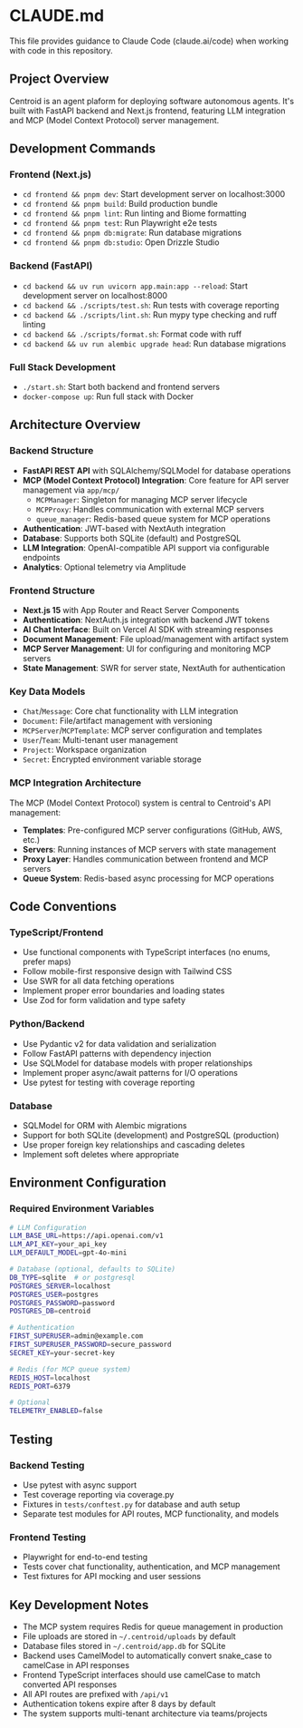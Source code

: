 # CLAUDE.md

This file provides guidance to Claude Code (claude.ai/code) when working with code in this repository.

## Project Overview

Centroid is an agent plaform for deploying software autonomous agents. It's built with FastAPI backend and Next.js frontend, featuring LLM integration and MCP (Model Context Protocol) server management.

## Development Commands

### Frontend (Next.js)

- `cd frontend && pnpm dev`: Start development server on localhost:3000
- `cd frontend && pnpm build`: Build production bundle
- `cd frontend && pnpm lint`: Run linting and Biome formatting
- `cd frontend && pnpm test`: Run Playwright e2e tests
- `cd frontend && pnpm db:migrate`: Run database migrations
- `cd frontend && pnpm db:studio`: Open Drizzle Studio

### Backend (FastAPI)

- `cd backend && uv run uvicorn app.main:app --reload`: Start development server on localhost:8000
- `cd backend && ./scripts/test.sh`: Run tests with coverage reporting
- `cd backend && ./scripts/lint.sh`: Run mypy type checking and ruff linting
- `cd backend && ./scripts/format.sh`: Format code with ruff
- `cd backend && uv run alembic upgrade head`: Run database migrations

### Full Stack Development

- `./start.sh`: Start both backend and frontend servers
- `docker-compose up`: Run full stack with Docker

## Architecture Overview

### Backend Structure

- **FastAPI REST API** with SQLAlchemy/SQLModel for database operations
- **MCP (Model Context Protocol) Integration**: Core feature for API server management via `app/mcp/`
  - `MCPManager`: Singleton for managing MCP server lifecycle
  - `MCPProxy`: Handles communication with external MCP servers
  - `queue_manager`: Redis-based queue system for MCP operations
- **Authentication**: JWT-based with NextAuth integration
- **Database**: Supports both SQLite (default) and PostgreSQL
- **LLM Integration**: OpenAI-compatible API support via configurable endpoints
- **Analytics**: Optional telemetry via Amplitude

### Frontend Structure

- **Next.js 15** with App Router and React Server Components
- **Authentication**: NextAuth.js integration with backend JWT tokens
- **AI Chat Interface**: Built on Vercel AI SDK with streaming responses
- **Document Management**: File upload/management with artifact system
- **MCP Server Management**: UI for configuring and monitoring MCP servers
- **State Management**: SWR for server state, NextAuth for authentication

### Key Data Models

- `Chat`/`Message`: Core chat functionality with LLM integration
- `Document`: File/artifact management with versioning
- `MCPServer`/`MCPTemplate`: MCP server configuration and templates
- `User`/`Team`: Multi-tenant user management
- `Project`: Workspace organization
- `Secret`: Encrypted environment variable storage

### MCP Integration Architecture

The MCP (Model Context Protocol) system is central to Centroid's API management:

- **Templates**: Pre-configured MCP server configurations (GitHub, AWS, etc.)
- **Servers**: Running instances of MCP servers with state management
- **Proxy Layer**: Handles communication between frontend and MCP servers
- **Queue System**: Redis-based async processing for MCP operations

## Code Conventions

### TypeScript/Frontend

- Use functional components with TypeScript interfaces (no enums, prefer maps)
- Follow mobile-first responsive design with Tailwind CSS
- Use SWR for all data fetching operations
- Implement proper error boundaries and loading states
- Use Zod for form validation and type safety

### Python/Backend

- Use Pydantic v2 for data validation and serialization
- Follow FastAPI patterns with dependency injection
- Use SQLModel for database models with proper relationships
- Implement proper async/await patterns for I/O operations
- Use pytest for testing with coverage reporting

### Database

- SQLModel for ORM with Alembic migrations
- Support for both SQLite (development) and PostgreSQL (production)
- Use proper foreign key relationships and cascading deletes
- Implement soft deletes where appropriate

## Environment Configuration

### Required Environment Variables

```bash
# LLM Configuration
LLM_BASE_URL=https://api.openai.com/v1
LLM_API_KEY=your_api_key
LLM_DEFAULT_MODEL=gpt-4o-mini

# Database (optional, defaults to SQLite)
DB_TYPE=sqlite  # or postgresql
POSTGRES_SERVER=localhost
POSTGRES_USER=postgres
POSTGRES_PASSWORD=password
POSTGRES_DB=centroid

# Authentication
FIRST_SUPERUSER=admin@example.com
FIRST_SUPERUSER_PASSWORD=secure_password
SECRET_KEY=your-secret-key

# Redis (for MCP queue system)
REDIS_HOST=localhost
REDIS_PORT=6379

# Optional
TELEMETRY_ENABLED=false
```

## Testing

### Backend Testing

- Use pytest with async support
- Test coverage reporting via coverage.py
- Fixtures in `tests/conftest.py` for database and auth setup
- Separate test modules for API routes, MCP functionality, and models

### Frontend Testing

- Playwright for end-to-end testing
- Tests cover chat functionality, authentication, and MCP management
- Test fixtures for API mocking and user sessions

## Key Development Notes

- The MCP system requires Redis for queue management in production
- File uploads are stored in `~/.centroid/uploads` by default
- Database files stored in `~/.centroid/app.db` for SQLite
- Backend uses CamelModel to automatically convert snake_case to camelCase in API responses
- Frontend TypeScript interfaces should use camelCase to match converted API responses
- All API routes are prefixed with `/api/v1`
- Authentication tokens expire after 8 days by default
- The system supports multi-tenant architecture via teams/projects
